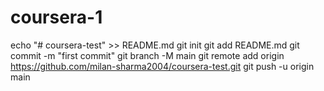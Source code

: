 # coursera-1
echo "# coursera-test" >> README.md git init git add README.md git commit -m "first commit" git branch -M main git remote add origin https://github.com/milan-sharma2004/coursera-test.git git push -u origin main
